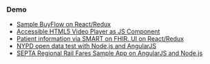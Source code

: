 <h3>Demo</h3>
<ul>
<li><a href="https://buyflow.herokuapp.com/" target="blank">Sample BuyFlow on React/Redux</a></li>
<li><a href="https://accessible-html5-player.herokuapp.com/" target="blank">Accessible HTML5 Video Player as JS Component</a></li>
<li><a href="https://patient-smart-fhir.herokuapp.com/patient" target="blank">Patient information via SMART on FHIR. UI on React/Redux</a></li>
<li><a href="http://nypd1.herokuapp.com/" target="blank">NYPD open data test with Node.js and AngularJS</a></li>
<li><a href="http://septa1.herokuapp.com/" target="blank">SEPTA Regional Rail Fares Sample App on AngularJS and Node.js</a></li>
</ul>
